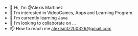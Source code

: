 - 👋 Hi, I’m @Alexis Martinez
- 👀 I’m interested in VideoGames, Apps and Learning Program.
- 🌱 I’m currently learning Java
- 💞️ I’m looking to collaborate on ...
- 📫 How to reach me alexismtz200326@gmail.com

<!---
AlexRGB2/AlexRGB2 is a ✨ special ✨ repository because its `README.md` (this file) appears on your GitHub profile.
You can click the Preview link to take a look at your changes.
--->
